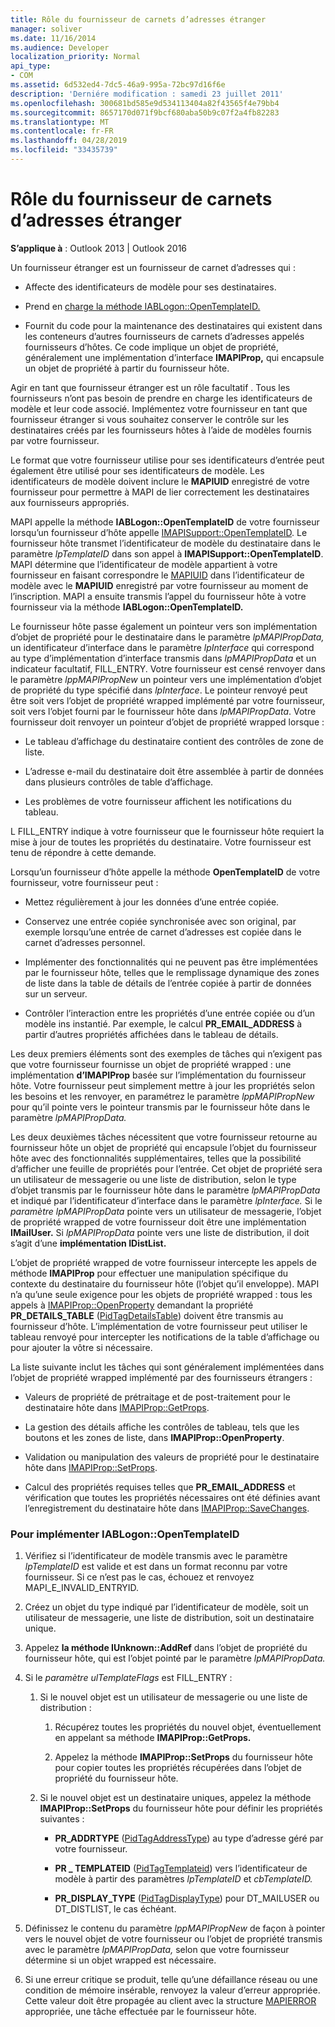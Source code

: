 ```yaml
---
title: Rôle du fournisseur de carnets d’adresses étranger
manager: soliver
ms.date: 11/16/2014
ms.audience: Developer
localization_priority: Normal
api_type:
- COM
ms.assetid: 6d532ed4-7dc5-46a9-995a-72bc97d16f6e
description: 'Derniére modification : samedi 23 juillet 2011'
ms.openlocfilehash: 300681bd585e9d534113404a82f43565f4e79bb4
ms.sourcegitcommit: 8657170d071f9bcf680aba50b9c07f2a4fb82283
ms.translationtype: MT
ms.contentlocale: fr-FR
ms.lasthandoff: 04/28/2019
ms.locfileid: "33435739"
---
```

# <a name="acting-as-a-foreign-address-book-provider"></a>Rôle du fournisseur de carnets d’adresses étranger

**S’applique à** : Outlook 2013 | Outlook 2016 
  
Un fournisseur étranger est un fournisseur de carnet d’adresses qui : 
  
- Affecte des identificateurs de modèle pour ses destinataires.
    
- Prend en [charge la méthode IABLogon::OpenTemplateID.](iablogon-opentemplateid.md) 
    
- Fournit du code pour la maintenance des destinataires qui existent dans les conteneurs d’autres fournisseurs de carnets d’adresses appelés fournisseurs d’hôtes. Ce code implique un objet de propriété, généralement une implémentation d’interface **IMAPIProp,** qui encapsule un objet de propriété à partir du fournisseur hôte. 
    
Agir en tant que fournisseur étranger est un rôle facultatif . Tous les fournisseurs n’ont pas besoin de prendre en charge les identificateurs de modèle et leur code associé. Implémentez votre fournisseur en tant que fournisseur étranger si vous souhaitez conserver le contrôle sur les destinataires créés par les fournisseurs hôtes à l’aide de modèles fournis par votre fournisseur. 
  
Le format que votre fournisseur utilise pour ses identificateurs d’entrée peut également être utilisé pour ses identificateurs de modèle. Les identificateurs de modèle doivent inclure le **MAPIUID** enregistré de votre fournisseur pour permettre à MAPI de lier correctement les destinataires aux fournisseurs appropriés. 
  
MAPI appelle la méthode **IABLogon::OpenTemplateID** de votre fournisseur lorsqu’un fournisseur d’hôte appelle [IMAPISupport::OpenTemplateID](imapisupport-opentemplateid.md). Le fournisseur hôte transmet l’identificateur de modèle du destinataire dans le paramètre  _lpTemplateID_ dans son appel à **IMAPISupport::OpenTemplateID**. MAPI détermine que l’identificateur de modèle appartient à votre fournisseur en faisant correspondre le [MAPIUID](mapiuid.md) dans l’identificateur de modèle avec le **MAPIUID** enregistré par votre fournisseur au moment de l’inscription. MAPI a ensuite transmis l’appel du fournisseur hôte à votre fournisseur via la méthode **IABLogon::OpenTemplateID.** 
  
Le fournisseur hôte passe également un pointeur vers son implémentation d’objet de propriété pour le destinataire dans le paramètre  _lpMAPIPropData,_ un identificateur d’interface dans le paramètre  _lpInterface_ qui correspond au type d’implémentation d’interface transmis dans  _lpMAPIPropData_ et un indicateur facultatif, FILL_ENTRY. Votre fournisseur est censé renvoyer dans le paramètre  _lppMAPIPropNew_ un pointeur vers une implémentation d’objet de propriété du type spécifié dans  _lpInterface_. Le pointeur renvoyé peut être soit vers l’objet de propriété wrapped implémenté par votre fournisseur, soit vers l’objet fourni par le fournisseur hôte dans  _lpMAPIPropData_. Votre fournisseur doit renvoyer un pointeur d’objet de propriété wrapped lorsque :
  
- Le tableau d’affichage du destinataire contient des contrôles de zone de liste.
    
- L’adresse e-mail du destinataire doit être assemblée à partir de données dans plusieurs contrôles de table d’affichage.
    
- Les problèmes de votre fournisseur affichent les notifications du tableau.
    
L FILL_ENTRY indique à votre fournisseur que le fournisseur hôte requiert la mise à jour de toutes les propriétés du destinataire. Votre fournisseur est tenu de répondre à cette demande.
  
Lorsqu’un fournisseur d’hôte appelle la méthode **OpenTemplateID** de votre fournisseur, votre fournisseur peut : 
  
- Mettez régulièrement à jour les données d’une entrée copiée.
    
- Conservez une entrée copiée synchronisée avec son original, par exemple lorsqu’une entrée de carnet d’adresses est copiée dans le carnet d’adresses personnel.
    
- Implémenter des fonctionnalités qui ne peuvent pas être implémentées par le fournisseur hôte, telles que le remplissage dynamique des zones de liste dans la table de détails de l’entrée copiée à partir de données sur un serveur.
    
- Contrôler l’interaction entre les propriétés d’une entrée copiée ou d’un modèle ins instantié. Par exemple, le calcul **PR_EMAIL_ADDRESS** à partir d’autres propriétés affichées dans le tableau de détails. 
    
Les deux premiers éléments sont des exemples de tâches qui n’exigent pas que votre fournisseur fournisse un objet de propriété wrapped : une implémentation **d’IMAPIProp** basée sur l’implémentation du fournisseur hôte. Votre fournisseur peut simplement mettre à jour les propriétés selon les besoins et les renvoyer, en paramétrez le paramètre _lppMAPIPropNew_ pour qu’il pointe vers le pointeur transmis par le fournisseur hôte dans le paramètre _lpMAPIPropData._ 
  
Les deux deuxièmes tâches nécessitent que votre fournisseur retourne au fournisseur hôte un objet de propriété qui encapsule l’objet du fournisseur hôte avec des fonctionnalités supplémentaires, telles que la possibilité d’afficher une feuille de propriétés pour l’entrée. Cet objet de propriété sera un utilisateur de messagerie ou une liste de distribution, selon le type d’objet transmis par le fournisseur hôte dans le paramètre _lpMAPIPropData_ et indiqué par l’identificateur d’interface dans le paramètre _lpInterface._ Si le _paramètre lpMAPIPropData_ pointe vers un utilisateur de messagerie, l’objet de propriété wrapped de votre fournisseur doit être une implémentation **IMailUser.** Si _lpMAPIPropData_ pointe vers une liste de distribution, il doit s’agit d’une **implémentation IDistList.** 
  
L’objet de propriété wrapped de votre fournisseur intercepte les appels de méthode **IMAPIProp** pour effectuer une manipulation spécifique du contexte du destinataire du fournisseur hôte (l’objet qu’il enveloppe). MAPI n’a qu’une seule exigence pour les objets de propriété wrapped : tous les appels à [IMAPIProp::OpenProperty](imapiprop-openproperty.md) demandant la propriété **PR_DETAILS_TABLE** ([PidTagDetailsTable](pidtagdetailstable-canonical-property.md)) doivent être transmis au fournisseur d’hôte. L’implémentation de votre fournisseur peut utiliser le tableau renvoyé pour intercepter les notifications de la table d’affichage ou pour ajouter la vôtre si nécessaire. 
  
La liste suivante inclut les tâches qui sont généralement implémentées dans l’objet de propriété wrapped implémenté par des fournisseurs étrangers :
  
- Valeurs de propriété de prétraitage et de post-traitement pour le destinataire hôte dans [IMAPIProp::GetProps](imapiprop-getprops.md).
    
- La gestion des détails affiche les contrôles de tableau, tels que les boutons et les zones de liste, dans **IMAPIProp::OpenProperty**.
    
- Validation ou manipulation des valeurs de propriété pour le destinataire hôte dans [IMAPIProp::SetProps](imapiprop-setprops.md).
    
- Calcul des propriétés requises telles que **PR_EMAIL_ADDRESS** et vérification que toutes les propriétés nécessaires ont été définies avant l’enregistrement du destinataire hôte dans [IMAPIProp::SaveChanges](imapiprop-savechanges.md).
    
### <a name="to-implement-iablogonopentemplateid"></a>Pour implémenter IABLogon::OpenTemplateID
  
1. Vérifiez si l’identificateur de modèle transmis avec le paramètre  _lpTemplateID_ est valide et est dans un format reconnu par votre fournisseur. Si ce n’est pas le cas, échouez et renvoyez MAPI_E_INVALID_ENTRYID. 
    
2. Créez un objet du type indiqué par l’identificateur de modèle, soit un utilisateur de messagerie, une liste de distribution, soit un destinataire unique. 
    
3. Appelez **la méthode IUnknown::AddRef** dans l’objet de propriété du fournisseur hôte, qui est l’objet pointé par le paramètre _lpMAPIPropData._ 
    
4. Si le  _paramètre ulTemplateFlags_ est FILL_ENTRY : 
    
   1. Si le nouvel objet est un utilisateur de messagerie ou une liste de distribution :
      
      1. Récupérez toutes les propriétés du nouvel objet, éventuellement en appelant sa méthode **IMAPIProp::GetProps.** 
          
      2. Appelez la méthode **IMAPIProp::SetProps** du fournisseur hôte pour copier toutes les propriétés récupérées dans l’objet de propriété du fournisseur hôte. 
      
   2. Si le nouvel objet est un destinataire uniques, appelez la méthode **IMAPIProp::SetProps** du fournisseur hôte pour définir les propriétés suivantes : 
      
      - **PR_ADDRTYPE** ([PidTagAddressType](pidtagaddresstype-canonical-property.md)) au type d’adresse géré par votre fournisseur.
        
      - **PR \_ TEMPLATEID** ([PidTagTemplateid](pidtagtemplateid-canonical-property.md)) vers l’identificateur de modèle à partir des paramètres _lpTemplateID_ et _cbTemplateID._ 
        
      - **PR_DISPLAY_TYPE** ([PidTagDisplayType](pidtagdisplaytype-canonical-property.md)) pour DT_MAILUSER ou DT_DISTLIST, le cas échéant.
    
5. Définissez le contenu du paramètre  _lppMAPIPropNew_ de façon à pointer vers le nouvel objet de votre fournisseur ou l’objet de propriété transmis avec le paramètre  _lpMAPIPropData,_ selon que votre fournisseur détermine si un objet wrapped est nécessaire. 
    
6. Si une erreur critique se produit, telle qu’une défaillance réseau ou une condition de mémoire insérable, renvoyez la valeur d’erreur appropriée. Cette valeur doit être propagée au client avec la structure [MAPIERROR](mapierror.md) appropriée, une tâche effectuée par le fournisseur hôte. 
    

